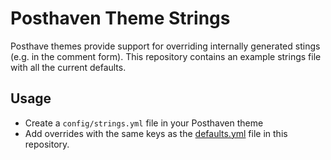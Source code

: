 # Posthaven Theme Strings

Posthave themes provide support for overriding internally generated stings (e.g. in the comment form). This repository contains an example strings file with all the current defaults.

## Usage

* Create a `config/strings.yml` file in your Posthaven theme
* Add overrides with the same keys as the [defaults.yml](defaults.yml) file in this repository.

